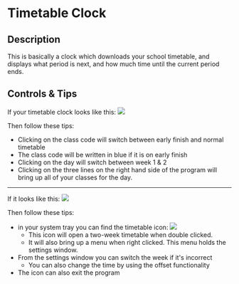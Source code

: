 # Timetable Clock

## Description

This is basically a clock which downloads your school timetable, and displays what period is next, and how much time until the current period ends.

## Controls & Tips
If your timetable clock looks like this:
![](https://i.imgur.com/Wygsbpp.jpg)

Then follow these tips:

* Clicking on the class code will switch between early finish and normal timetable
* The class code will be written in blue if it is on early finish
* Clicking on the day will switch between week 1 & 2
* Clicking on the three lines on the right hand side of the program will bring up all of your classes for the day.

---

If it looks like this: 
![](https://i.imgur.com/B1yIGHn.png)

Then follow these tips:

* in your system tray you can find the timetable icon: ![](https://i.imgur.com/EReoc91.png)
    * This icon will open a two-week timetable when double clicked.
    * It will also bring up a menu when right clicked. This menu holds the settings window.
* From the settings window you can switch the week if it's incorrect
    * You can also change the time by using the offset functionality
* The icon can also exit the program
